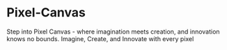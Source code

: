 # Pixel-Canvas
Step into Pixel Canvas - where imagination meets creation, and innovation knows no bounds. Imagine, Create, and Innovate with every pixel
